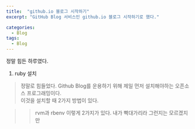 ```yaml
---
title:  "github.io 블로그 시작하기"
excerpt: "GitHub Blog 서비스인 github.io 블로그 시작하기로 했다."

categories:
  - Blog
tags:
  - Blog
---
```


정말 힘든 하루였다. 

1. ruby 설치

>정말로 힘들었다. Github Blog를 운용하기 위해 제일 먼저 설치해야하는 오픈소스 프로그래밍이다.  
>이것을 설치할 때 2가지 방법이 있다. 

>> rvm과 rbenv 이렇게 2가지가 있다.
>> 내가 빡대가리라 그런지는 모르겠지만 
